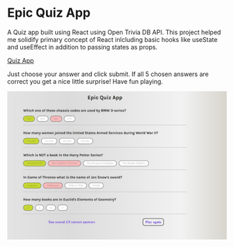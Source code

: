 # Epic Quiz App

A Quiz app built using React using Open Trivia DB API.
This project helped me solidify primary concept of React inlcluding basic hooks like useState and useEffect in addition to passing states as props.

[Quiz App](https://devmev10.github.io/quiz-player-react/)

Just choose your answer and click submit. If all 5 chosen answers are correct you get a nice little surprise!
Have fun playing.

![Quiz app project React](/thumb.jpg)


